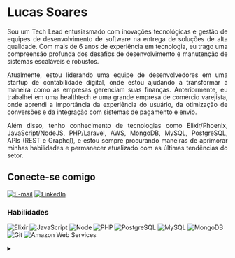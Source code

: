# Lucas Soares

<p align="justify">
Sou um Tech Lead entusiasmado com inovações tecnológicas e gestão de equipes de desenvolvimento de software na entrega de soluções de alta qualidade. Com mais de 6 anos de experiência em tecnologia, eu trago uma compreensão profunda dos desafios de desenvolvimento e manutenção de sistemas escaláveis e robustos.
</p>

<p align="justify">
Atualmente, estou liderando uma equipe de desenvolvedores em uma startup de contabilidade digital, onde estou ajudando a transformar a maneira como as empresas gerenciam suas finanças. Anteriormente, eu trabalhei em uma healthtech e uma grande empresa de comércio varejista, onde aprendi a importância da experiência do usuário, da otimização de conversões e da integração com sistemas de pagamento e envio.
</p>

<p align="justify">Além disso, tenho conhecimento de tecnologias como Elixir/Phoenix, JavaScript/NodeJS, PHP/Laravel, AWS, MongoDB, MySQL, PostgreSQL, APIs (REST e Graphql), e estou sempre procurando maneiras de aprimorar minhas habilidades e permanecer atualizado com as últimas tendências do setor.
</p>

## Conecte-se comigo

[![E-mail](https://img.shields.io/badge/-Email-000?style=for-the-badge&logo=microsoft-outlook&logoColor=E94D5F)](mailto:lucasoaresgomes@gmail.com)
[![LinkedIn](https://img.shields.io/badge/-LinkedIn-000?style=for-the-badge&logo=linkedin&logoColor=30A3DC)](https://www.linkedin.com/in/lucasoaresgomes/)

### Habilidades

![Elixir](https://img.shields.io/badge/elixir-purple?style=for-the-badge&logo=elixir)
![JavaScript](https://img.shields.io/badge/javascript-grey?style=for-the-badge&logo=javascript)
![Node](https://img.shields.io/badge/Node.js-43853D?style=for-the-badge&logo=node.js&logoColor=white)
![PHP](https://img.shields.io/badge/php-grey?style=for-the-badge&logo=php)
![PostgreSQL](https://img.shields.io/badge/postgresql-blue?style=for-the-badge&logo=postgresql&logoColor=white)
![MySQL](https://img.shields.io/badge/mysql-white?style=for-the-badge&logo=mysql)
![MongoDB](https://img.shields.io/badge/mongodb-grey?style=for-the-badge&logo=mongodb)
![Git](https://img.shields.io/badge/Git-000?style=for-the-badge&logo=git&logoColor=E94D5F)
![Amazon Web Services](https://img.shields.io/badge/Amazon_AWS-232F3E?style=for-the-badge&logo=amazon-aws&logoColor=white)

<details align="left">
  <summary></summary> 
 
  - Badges by <a href="https://shields.io/">shields.io</a><br>
  - Developer vector created by <a href="https://www.freepik.com/vectors/developer">storyset - www.freepik.com</a> (edited by author)

</details>

